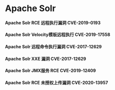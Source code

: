 #  Apache Solr

#### Apache Solr RCE 远程执行漏洞 CVE-2019-0193

#### Apache Solr Velocity模板远程执行 CVE-2019-17558

#### Apache Solr 远程命令执行漏洞 CVE-2017-12629

#### Apache Solr XXE 漏洞 CVE-2017-12629

#### Apache Solr JMX服务 RCE  CVE-2019-12409

#### Apache Solr RCE 未授权上传漏洞 CVE-2020-13957